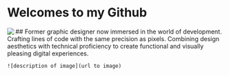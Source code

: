 # Welcomes to my Github
<img align="left" src="https://orhun.dev/img/crow.png">
## Former graphic designer now immersed in the world of development. Crafting lines of code with the same precision as pixels. Combining design aesthetics with technical proficiency to create functional and visually pleasing digital experiences.

 	![description of image](url to image)


<!---
Scot-MacDonald/Scot-MacDonald is a ✨ special ✨ repository because its `README.md` (this file) appears on your GitHub profile.
You can click the Preview link to take a look at your changes.
--->
